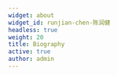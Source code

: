```yaml
---
widget: about
widget_id: runjian-chen-陈润健
headless: true
weight: 20
title: Biography
active: true
author: admin
---
```

